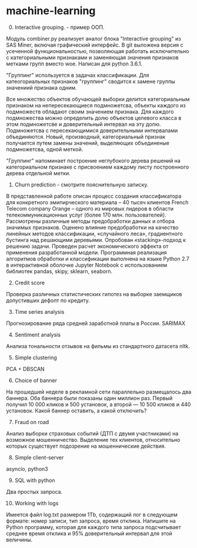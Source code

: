 # machine-learning
0. Interactive grouping. - пример ООП.

Модуль combiner.py реализует аналог блока "Interactive grouping" из SAS Miner, включая графический интерфейс.
В git выложена версия с усеченной функциональностью, позволяющая работать исключительно с категориальными признаками и заменяющая значения признаков метками групп вместо woe. Написан для python 3.6.1.

"Группинг" используется в задачах классификации. Для катеогориальных признаков "группинг" сводится к замене группы значениий признака одним. 

Все множество объектов обучающей выборки делится категориальным признаком на непересекающиеся подмножетсва, объекты каждого из подмножеств обладают своим значением признака. Для каждого подмножества можно определить долю объектов целевого класса в этом подмножетсве и доверительный интервал на эту долю. Подмножетсва с пересекающимися доверительными интервалами объединяются. Новый, производный, категориальный признак получается путем замены значений, выделяющих объединеные подмножетсва, одной меткой. 

"Группинг" напоминает построение неглубокого дерева решений на категориальном признаке с присвоением каждому листу построенного дерева отдельной метки.  

1. Churn prediction - смотрите пояснительную записку. 

В представленной работе описан процесс создания классификатора для конкретного  эмипирческого материала –  40 тысяч клиентов French Telecom company Orange – одного из мировых лидеров в области телекоммуникационных услуг (более 170 млн. пользователей). Рассмотрены различные методы предобработки данных и отбора значимых признаков. Оценено влияние предобработки на качество линейных методов классификации,  «случайного леса», градиентного бустинга над решающими деревьями. Опробован «stacking»-подход к решению задачи. Проведен расчет экономического эффекта от применения разработанной модели.
Программная реализация алгоритмов обработки и классификации выполнена на языке Python 2.7 в интерактивной оболочке Jupyter Notebook c использованием библиотек pandas, skipy, sklearn, seaborn. 

2. Credit score

Проверка различных статистических гипотез на выборке заемщиков допустивших дефолт по кредиту. 

3. Time series analysis

Прогнозирование ряда средней заработной платы в России.
SARIMAX

4. Sentiment analysis

Анализа тональности отзывов на фильмы из стандартного датасета nltk.

5. Simple clustering

PCA + DBSCAN

6. Choice of banner

На прошедшей неделе в рекламной сети параллельно размещалось два баннера. Оба баннера были показаны один миллион раз. Первый получил 10 000 кликов и 500 установок, а второй — 10 500 кликов и 440 установок. Какой баннер оставить, а какой отключить? 

7. Fraud on road

Анализ выборки страховых событий (ДТП с двумя участниками) на возможное мошенничество. Выделение тех клиентов, относительно которых существует подозрение на мошеннические действия.

8. Simple client-server

asyncio, python3

9. SQL with python

Два простых запроса. 

10. Working with logs

Имеется файл log.txt размером 1Tb, содержащий лог в следующем формате: номер записи, тип запроса, время отклика. 
Напишите на Python программу, которая для каждого типа запроса подсчитывает среднее время отклика и 95% доверительный интервал для этой величины.
